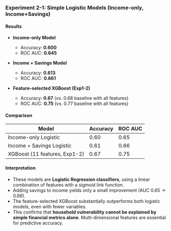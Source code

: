 ### Experiment 2-1: Simple Logistic Models (Income-only, Income+Savings)

#### Results

- **Income-only Model**  
  - Accuracy: **0.600**  
  - ROC AUC: **0.645**

- **Income + Savings Model**  
  - Accuracy: **0.613**  
  - ROC AUC: **0.661**

- **Feature-selected XGBoost (Exp1-2)**  
  - Accuracy: **0.67** (vs. 0.68 baseline with all features)  
  - ROC AUC: **0.75** (vs. 0.77 baseline with all features)  

#### Comparison

| Model                        | Accuracy | ROC AUC |
|------------------------------|----------|---------|
| Income-only Logistic         | 0.60     | 0.65    |
| Income + Savings Logistic    | 0.61     | 0.66    |
| XGBoost (11 features, Exp1-2)| 0.67     | 0.75    |

#### Interpretation
- These models are **Logistic Regression classifiers**, using a linear combination of features with a sigmoid link function.  
- Adding savings to income yields only a small improvement (AUC 0.65 → 0.66).  
- The feature-selected XGBoost substantially outperforms both logistic models, even with fewer variables.  
- This confirms that **household vulnerability cannot be explained by simple financial metrics alone**. Multi-dimensional features are essential for predictive accuracy.
